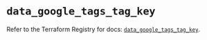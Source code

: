 # `data_google_tags_tag_key`

Refer to the Terraform Registry for docs: [`data_google_tags_tag_key`](https://registry.terraform.io/providers/hashicorp/google/5.28.0/docs/data-sources/tags_tag_key).
